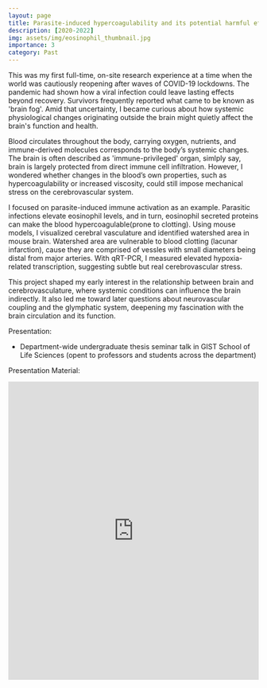 ```yaml
---
layout: page
title: Parasite-induced hypercoagulability and its potential harmful effect on cerebrovascular system
description: [2020-2022] 
img: assets/img/eosinophil_thumbnail.jpg
importance: 3
category: Past
---
```


This was my first full-time, on-site research experience at a time when the world was cautiously reopening after waves of COVID-19 lockdowns. The pandemic had shown how a viral infection could leave lasting effects beyond recovery. Survivors frequently reported what came to be known as 'brain fog'. Amid that uncertainty, I became curious about how systemic physiological changes originating outside the brain might quietly affect the brain's function and health.

Blood circulates throughout the body, carrying oxygen, nutrients, and immune-derived molecules corresponds to the body’s systemic changes. The brain is often described as 'immune-privileged' organ, simlply say, brain is largely protected from direct immune cell infiltration. However, I wondered whether changes in the blood’s own properties, such as hypercoagulability or increased viscosity, could still impose mechanical stress on the cerebrovascular system.

I focused on parasite-induced immune activation as an example. Parasitic infections elevate eosinophil levels, and in turn, eosinophil secreted proteins can make the blood hypercoagulable(prone to clotting). Using mouse models, I visualized cerebral vasculature and identified watershed area in mouse brain. Watershed area are vulnerable to blood clotting (lacunar infarction), cause they are comprised of vessles with small diameters being distal  from major arteries. With qRT-PCR, I measured elevated hypoxia-related transcription, suggesting subtle but real cerebrovascular stress.

This project shaped my early interest in the relationship between brain and cerebrovasculature, where systemic conditions can influence the brain indirectly. It also led me toward later questions about neurovascular coupling and the glymphatic system, deepening my fascination with the brain circulation and its function.

Presentation:
- Department-wide undergraduate thesis seminar talk in GIST School of Life Sciences (opent to professors and students across the department)

Presentation Material:
<div style="position:relative; padding-top: 0;">
  <iframe
    src="https://drive.google.com/file/d/1w0emlieyUD88ti_X7bfvEqgD41AO0XH4/preview"
    width="100%"
    height="600"
    allow="autoplay"
    style="border:0;">
  </iframe>
</div>
